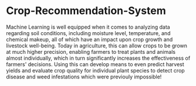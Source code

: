 # Crop-Recommendation-System
Machine Learning is well equipped when it comes to analyzing data regarding soil conditions, including moisture level, temperature, 
and chemical makeup, all of which have an impact upon crop growth and livestock well-being.
Today in agriculture, this can allow crops to be grown at much higher precision, enabling farmers to treat plants and animals almost 
individually, which in turn significantly increases the effectiveness of farmers' decisions.
Using this can develop means to even predict harvest yields and evaluate crop quality for individual plant species to detect crop disease 
and weed infestations which were previouly impossible!
